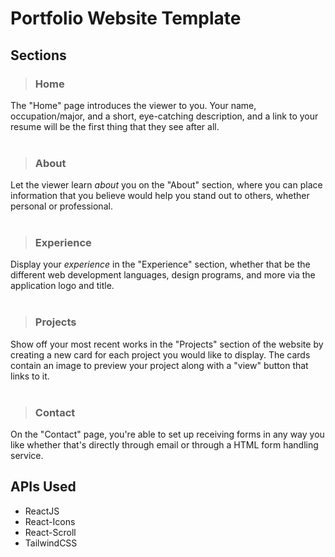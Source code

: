 # Portfolio Website Template

## Sections

> ### Home
The "Home" page introduces the viewer to you. Your name, occupation/major, and a short, eye-catching description, and a link to your resume will be the first thing that they see after all.<br><br>

> ### About
Let the viewer learn *about* you on the "About" section, where you can place information that you believe would help you stand out to others, whether personal or professional.<br><br>

> ### Experience
Display your *experience* in the "Experience" section, whether that be the different web development languages, design programs, and more via the application logo and title.<br><br>

> ### Projects
Show off your most recent works in the "Projects" section of the website by creating a new card for each project you would like to display. The cards contain an image to preview your project along with a "view" button that links to it.<br><br>

> ### Contact
On the "Contact" page, you're able to set up receiving forms in any way you like whether that's directly through email or through a HTML form handling service.<br>

## APIs Used
- ReactJS
- React-Icons
- React-Scroll
- TailwindCSS
